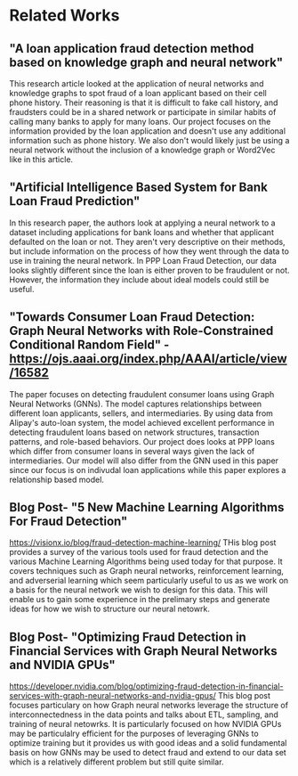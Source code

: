 # Related Works

## "A loan application fraud detection method based on knowledge graph and neural network"
This research article looked at the application of neural networks and knowledge graphs to spot fraud of a loan applicant based on their cell phone history. Their reasoning is that it is difficult to fake call history, and fraudsters could be in a shared network or participate in similar habits of calling many banks to apply for many loans. Our project focuses on the information provided by the loan application and doesn't use any additional information such as phone history. We also don't would likely just be using a neural network without the inclusion of a knowledge graph or Word2Vec like in this article. 

## "Artificial Intelligence Based System for Bank Loan Fraud Prediction"
In this research paper, the authors look at applying a neural network to a dataset including applications for bank loans and whether that applicant defaulted on the loan or not. They aren't very descriptive on their methods, but include information on the process of how they went through the data to use in training the neural network. In PPP Loan Fraud Detection, our data looks slightly different since the loan is either proven to be fraudulent or not. However, the information they include about ideal models could still be useful. 

## "Towards Consumer Loan Fraud Detection: Graph Neural Networks with Role-Constrained Conditional Random Field" - https://ojs.aaai.org/index.php/AAAI/article/view/16582
The paper focuses on detecting fraudulent consumer loans using Graph Neural Networks (GNNs). The model captures relationships between different loan applicants, sellers, and intermediaries. By using data from Alipay's auto-loan system, the model achieved excellent performance in detecting fraudulent loans based on network structures, transaction patterns, and role-based behaviors. Our project does looks at PPP loans which differ from consumer loans in several ways given the lack of intermediaries. Our model will also differ from the GNN used in this paper since our focus is on indivudal loan applications while this paper explores a relationship based model. 

## Blog Post- "5 New Machine Learning Algorithms For Fraud Detection"
https://visionx.io/blog/fraud-detection-machine-learning/
THis blog post provides a survey of the various tools used for fraud detection and the various Machine Learning Algorithms being used today for that purpose. It covers techniques such as Graph neural networks, reinforcement learning, and adverserial learning which seem particularly useful to us as we work on a basis for the neural network we wish to design for this data. This will enable us to gain some experience in the prelimary steps and generate ideas for how we wish to structure our neural netowrk.

## Blog Post- "Optimizing Fraud Detection in Financial Services with Graph Neural Networks and NVIDIA GPUs"
https://developer.nvidia.com/blog/optimizing-fraud-detection-in-financial-services-with-graph-neural-networks-and-nvidia-gpus/
This blog post focuses particulary on how Graph neural networks leverage the structure of interconnectedness in the data points and talks about ETL, sampling, and training of neural netowrks. It is particularly focused on how NVIDIA GPUs may be particulalry efficient for the purposes of leveraging GNNs to optimize training but it provides us with good ideas and a solid fundamental basis on how GNNs may be used to detect fraud and extend to our data set which is a relatively different problem but still quite similar.


